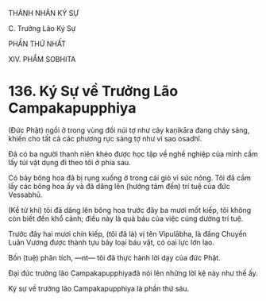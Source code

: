 THÁNH NHÂN KÝ SỰ

C. Trưởng Lão Ký Sự

PHẦN THỨ NHẤT

XIV. PHẨM SOBHITA

# 136. Ký Sự về Trưởng Lão Campakapupphiya

(Đức Phật) ngồi ở trong vùng đồi núi tợ như cây kaṇikāra đang cháy sáng, khiến cho tất cả các phương rực sáng tợ như vì sao osadhī.

Đã có ba người thanh niên khéo được học tập về nghề nghiệp của mình cầm lấy túi vật dụng đi theo tôi ở phía sau.

Có bảy bông hoa đã bị rụng xuống ở trong cái giỏ vì sức nóng. Tôi đã cầm lấy các bông hoa ấy và đã dâng lên (hướng tâm đến) trí tuệ của đức Vessabhū.

(Kể từ khi) tôi đã dâng lên bông hoa trước đây ba mươi mốt kiếp, tôi không còn biết đến khổ cảnh; điều này là quả báu của việc cúng dường trí tuệ.

Trước đây hai mươi chín kiếp, (tôi đã là) vị tên Vipulābha, là đấng Chuyển Luân Vương được thành tựu bảy loại báu vật, có oai lực lớn lao.

Bốn (tuệ) phân tích, ―nt― tôi đã thực hành lời dạy của đức Phật.

Đại đức trưởng lão Campakapupphiyađã nói lên những lời kệ này như thế ấy.

Ký sự về trưởng lão Campakapupphiya là phần thứ sáu.
